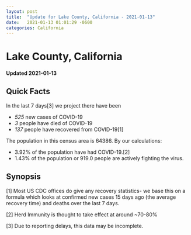 ```yaml
---
layout: post
title:  "Update for Lake County, California - 2021-01-13"
date:   2021-01-13 01:01:29 -0600
categories: California
---
```


# Lake County, California
#### Updated 2021-01-13

## Quick Facts

In the last 7 days[3] we project there have been
- *525* new cases of COVID-19
- *3* people have died of COVID-19
- *137* people have recovered from COVID-19[1]

The population in this census area is 64386. By our calculations:
- 3.92% of the population have had COVID-19.[2]
- 1.43% of the population or 919.0 people are actively fighting the virus.

## Synopsis




[1] Most US CDC offices do give any recovery statistics- we base this on a formula which looks at confirmed new cases
15 days ago (the average recovery time) and deaths over the last 7 days.

[2] Herd Immunity is thought to take effect at around ~70-80%

[3] Due to reporting delays, this data may be incomplete.
 
    